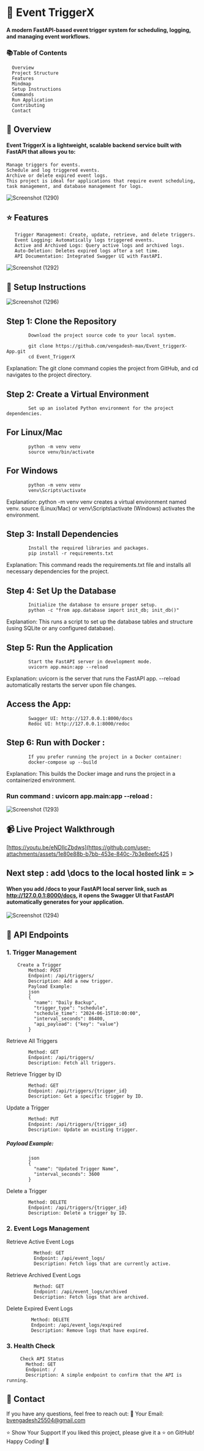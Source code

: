 # 🚀 Event TriggerX

#### A modern FastAPI-based event trigger system for scheduling, logging, and managing event workflows.
### 📚Table of Contents
      Overview
      Project Structure
      Features
      Mindmap
      Setup Instructions
      Commands
      Run Application
      Contributing
      Contact

## 📝 Overview
#### Event TriggerX is a lightweight, scalable backend service built with FastAPI that allows you to:

    Manage triggers for events.
    Schedule and log triggered events.
    Archive or delete expired event logs.
    This project is ideal for applications that require event scheduling, task management, and database management for logs.


![Screenshot (1290)](https://github.com/user-attachments/assets/ad87f6a9-bc3a-47f2-9e60-d8ad33298233)

## ⭐ Features
       Trigger Management: Create, update, retrieve, and delete triggers.
       Event Logging: Automatically logs triggered events.
       Active and Archived Logs: Query active logs and archived logs.
       Auto-Deletion: Deletes expired logs after a set time.
       API Documentation: Integrated Swagger UI with FastAPI.


![Screenshot (1292)](https://github.com/user-attachments/assets/026058fe-8733-44a1-ab82-f7af60975073)

## 🚀 Setup Instructions
![Screenshot (1296)](https://github.com/user-attachments/assets/fac07f0b-a1a5-4f02-b418-b3289948967a)


## Step 1: Clone the Repository
            Download the project source code to your local system.
            
            git clone https://github.com/vengadesh-max/Event_triggerX-App.git
            cd Event_TriggerX
Explanation: The git clone command copies the project from GitHub, and cd navigates to the project directory.
## Step 2: Create a Virtual Environment
            Set up an isolated Python environment for the project dependencies.
            
## For Linux/Mac
            python -m venv venv
            source venv/bin/activate

## For Windows
            python -m venv venv
            venv\Scripts\activate
Explanation:
python -m venv venv creates a virtual environment named venv.
source (Linux/Mac) or venv\Scripts\activate (Windows) activates the environment.

## Step 3: Install Dependencies
            Install the required libraries and packages.
            pip install -r requirements.txt
Explanation: This command reads the requirements.txt file and installs all necessary dependencies for the project.

## Step 4: Set Up the Database
            Initialize the database to ensure proper setup.
            python -c "from app.database import init_db; init_db()"
Explanation: This runs a script to set up the database tables and structure (using SQLite or any configured database).

## Step 5: Run the Application
            Start the FastAPI server in development mode.
            uvicorn app.main:app --reload
Explanation:
uvicorn is the server that runs the FastAPI app.
--reload automatically restarts the server upon file changes.

## Access the App:

            Swagger UI: http://127.0.0.1:8000/docs
            Redoc UI: http://127.0.0.1:8000/redoc
## Step 6: Run with Docker :
            If you prefer running the project in a Docker container:
            docker-compose up --build
Explanation: This builds the Docker image and runs the project in a containerized environment.

### Run command  : uvicorn app.main:app --reload :

![Screenshot (1293)](https://github.com/user-attachments/assets/303052ab-2891-4569-8b99-9776a1cd4401)

## 📹 Live Project Walkthrough
[https://youtu.be/eNDIlcZbdws](https://github.com/user-attachments/assets/1e80e88b-b7bb-453e-840c-7b3e8eefc425
)

## Next step : add \docs to the local hosted link = > 

#### When you add /docs to your FastAPI local server link, such as http://127.0.0.1:8000/docs, it opens the Swagger UI that FastAPI automatically generates for your application.
![Screenshot (1294)](https://github.com/user-attachments/assets/75729f8b-418a-4268-92a5-10eae698410a)



## 📌 API Endpoints
### 1. Trigger Management

        Create a Trigger
            Method: POST
            Endpoint: /api/triggers/
            Description: Add a new trigger.
            Payload Example:
            json
            {
              "name": "Daily Backup",
              "trigger_type": "schedule",
              "schedule_time": "2024-06-15T10:00:00",
              "interval_seconds": 86400,
              "api_payload": {"key": "value"}
            }
            
Retrieve All Triggers

            Method: GET
            Endpoint: /api/triggers/
            Description: Fetch all triggers.
            
Retrieve Trigger by ID

            Method: GET
            Endpoint: /api/triggers/{trigger_id}
            Description: Get a specific trigger by ID.
            
Update a Trigger

            Method: PUT
            Endpoint: /api/triggers/{trigger_id}
            Description: Update an existing trigger.
            
##### Payload Example:
            json
            {
              "name": "Updated Trigger Name",
              "interval_seconds": 3600
            }
            
Delete a Trigger

            Method: DELETE
            Endpoint: /api/triggers/{trigger_id}
            Description: Delete a trigger by ID.
            
### 2. Event Logs Management
 Retrieve Active Event Logs

              Method: GET
              Endpoint: /api/event_logs/
              Description: Fetch logs that are currently active.
              
  Retrieve Archived Event Logs

              Method: GET
              Endpoint: /api/event_logs/archived
              Description: Fetch logs that are archived.
              
  Delete Expired Event Logs

             Method: DELETE
             Endpoint: /api/event_logs/expired
             Description: Remove logs that have expired.
        
### 3. Health Check
         Check API Status
           Method: GET
           Endpoint: /
           Description: A simple endpoint to confirm that the API is running.

## 📧 Contact
If you have any questions, feel free to reach out:
📧 Your Email: bvengadesh25504@gmail.com

⭐ Show Your Support
If you liked this project, please give it a ⭐ on GitHub!
Happy Coding! 🚀
